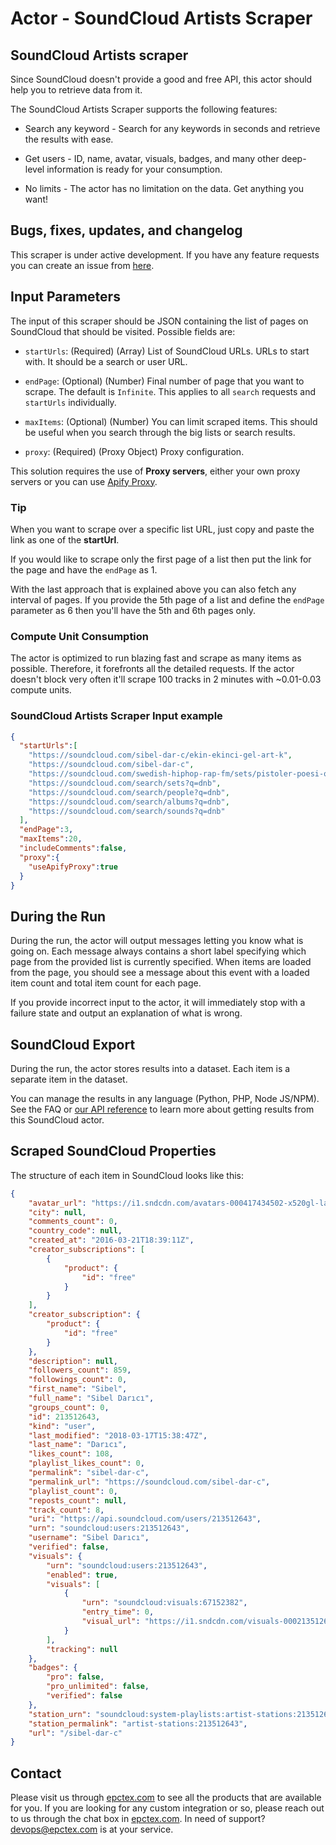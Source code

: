# Actor - SoundCloud Artists Scraper

## SoundCloud Artists scraper

Since SoundCloud doesn't provide a good and free API, this actor should help you to retrieve data from it.

The SoundCloud Artists Scraper supports the following features:

-   Search any keyword - Search for any keywords in seconds and retrieve the results with ease.

-   Get users - ID, name, avatar, visuals, badges, and many other deep-level information is ready for your consumption.

-   No limits - The actor has no limitation on the data. Get anything you want!

## Bugs, fixes, updates, and changelog

This scraper is under active development. If you have any feature requests you can create an issue from [here](https://github.com/epctex/soundcloud-artists-scraper/issues).


## Input Parameters

The input of this scraper should be JSON containing the list of pages on SoundCloud that should be visited. Possible fields are:

- `startUrls`: (Required) (Array) List of SoundCloud URLs. URLs to start with. It should be a search or user URL.

- `endPage`: (Optional) (Number) Final number of page that you want to scrape. The default is `Infinite`. This applies to all `search` requests and `startUrls` individually.

- `maxItems`: (Optional) (Number) You can limit scraped items. This should be useful when you search through the big lists or search results.

- `proxy`: (Required) (Proxy Object) Proxy configuration.

This solution requires the use of **Proxy servers**, either your own proxy servers or you can use [Apify Proxy](https://www.apify.com/docs/proxy).

### Tip

When you want to scrape over a specific list URL, just copy and paste the link as one of the **startUrl**.

If you would like to scrape only the first page of a list then put the link for the page and have the `endPage` as 1.

With the last approach that is explained above you can also fetch any interval of pages. If you provide the 5th page of a list and define the `endPage` parameter as 6 then you'll have the 5th and 6th pages only.

### Compute Unit Consumption

The actor is optimized to run blazing fast and scrape as many items as possible. Therefore, it forefronts all the detailed requests. If the actor doesn't block very often it'll scrape 100 tracks in 2 minutes with ~0.01-0.03 compute units.

### SoundCloud Artists Scraper Input example

```json
{
  "startUrls":[
    "https://soundcloud.com/sibel-dar-c/ekin-ekinci-gel-art-k",
    "https://soundcloud.com/sibel-dar-c",
    "https://soundcloud.com/swedish-hiphop-rap-fm/sets/pistoler-poesi-och-sex",
    "https://soundcloud.com/search/sets?q=dnb",
    "https://soundcloud.com/search/people?q=dnb",
    "https://soundcloud.com/search/albums?q=dnb",
    "https://soundcloud.com/search/sounds?q=dnb"
  ],
  "endPage":3,
  "maxItems":20,
  "includeComments":false,
  "proxy":{
    "useApifyProxy":true
  }
}
```

## During the Run

During the run, the actor will output messages letting you know what is going on. Each message always contains a short label specifying which page from the provided list is currently specified.
When items are loaded from the page, you should see a message about this event with a loaded item count and total item count for each page.

If you provide incorrect input to the actor, it will immediately stop with a failure state and output an explanation of what is wrong.

## SoundCloud Export

During the run, the actor stores results into a dataset. Each item is a separate item in the dataset.

You can manage the results in any language (Python, PHP, Node JS/NPM). See the FAQ or <a href="https://www.apify.com/docs/api" target="blank">our API reference</a> to learn more about getting results from this SoundCloud actor.

## Scraped SoundCloud Properties

The structure of each item in SoundCloud looks like this:

```json
{
	"avatar_url": "https://i1.sndcdn.com/avatars-000417434502-x520gl-large.jpg",
	"city": null,
	"comments_count": 0,
	"country_code": null,
	"created_at": "2016-03-21T18:39:11Z",
	"creator_subscriptions": [
		{
			"product": {
				"id": "free"
			}
		}
	],
	"creator_subscription": {
		"product": {
			"id": "free"
		}
	},
	"description": null,
	"followers_count": 859,
	"followings_count": 0,
	"first_name": "Sibel",
	"full_name": "Sibel Darıcı",
	"groups_count": 0,
	"id": 213512643,
	"kind": "user",
	"last_modified": "2018-03-17T15:38:47Z",
	"last_name": "Darıcı",
	"likes_count": 108,
	"playlist_likes_count": 0,
	"permalink": "sibel-dar-c",
	"permalink_url": "https://soundcloud.com/sibel-dar-c",
	"playlist_count": 0,
	"reposts_count": null,
	"track_count": 8,
	"uri": "https://api.soundcloud.com/users/213512643",
	"urn": "soundcloud:users:213512643",
	"username": "Sibel Darıcı",
	"verified": false,
	"visuals": {
		"urn": "soundcloud:users:213512643",
		"enabled": true,
		"visuals": [
			{
				"urn": "soundcloud:visuals:67152382",
				"entry_time": 0,
				"visual_url": "https://i1.sndcdn.com/visuals-000213512643-fpIXUr-original.jpg"
			}
		],
		"tracking": null
	},
	"badges": {
		"pro": false,
		"pro_unlimited": false,
		"verified": false
	},
	"station_urn": "soundcloud:system-playlists:artist-stations:213512643",
	"station_permalink": "artist-stations:213512643",
	"url": "/sibel-dar-c"
}
```

## Contact
Please visit us through [epctex.com](https://epctex.com) to see all the products that are available for you. If you are looking for any custom integration or so, please reach out to us through the chat box in [epctex.com](https://epctex.com). In need of support? [devops@epctex.com](mailto:devops@epctex.com) is at your service.
